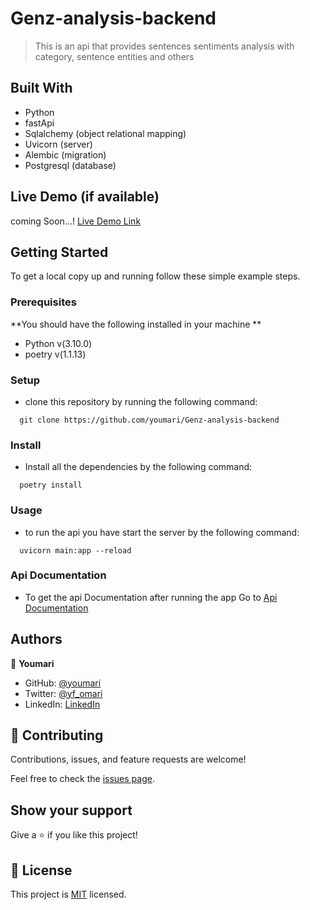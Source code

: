 # Genz-analysis-backend


> This is an api that provides sentences sentiments analysis with category, sentence entities and others

## Built With

- Python
- fastApi
- Sqlalchemy (object relational mapping)
- Uvicorn (server)
- Alembic (migration)
- Postgresql (database)

## Live Demo (if available)
coming Soon...!
[Live Demo Link](https://livedemo.com)


## Getting Started

To get a local copy up and running follow these simple example steps.

### Prerequisites
**You should have the following installed in your machine **
- Python v(3.10.0)
- poetry v(1.1.13)

### Setup
- clone this repository by running the following command: 
```Shell
  git clone https://github.com/youmari/Genz-analysis-backend

```

### Install
- Install all the dependencies by the following command:
```Shell
  poetry install
```

### Usage
- to run the api you have start the server by the following command: 
```Shell
  uvicorn main:app --reload
```

### Api Documentation 
- To get the api Documentation after running the app Go to [Api Documentation](http://localhost:8000/docs)



## Authors

👤 **Youmari**

- GitHub: [@youmari](https://github.com/youmari)
- Twitter: [@yf_omari](https://twitter.com/yf_omari)
- LinkedIn: [LinkedIn](https://www.linkedin.com/in/yassine-omari-945114190/)

## 🤝 Contributing

Contributions, issues, and feature requests are welcome!

Feel free to check the [issues page](../../issues/).

## Show your support

Give a ⭐️ if you like this project!


## 📝 License

This project is [MIT](./MIT.md) licensed.